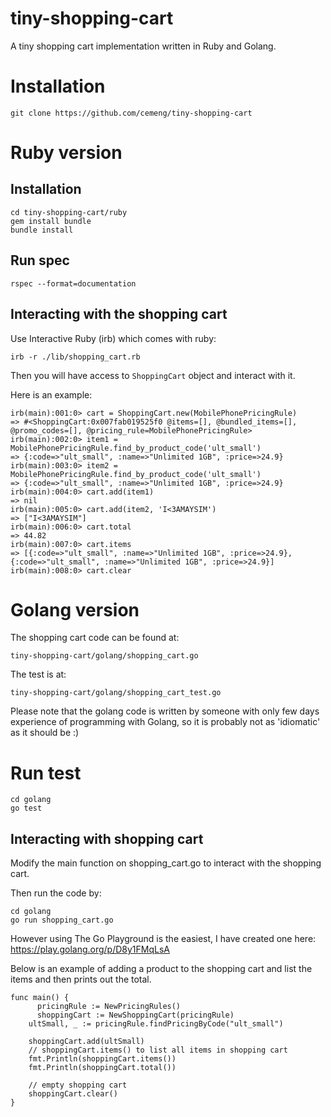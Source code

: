 # tiny-shopping-cart

A tiny shopping cart implementation written in Ruby and Golang.

# Installation

```
git clone https://github.com/cemeng/tiny-shopping-cart
```

# Ruby version

## Installation

```
cd tiny-shopping-cart/ruby
gem install bundle
bundle install
```

## Run spec

```
rspec --format=documentation
```

## Interacting with the shopping cart

Use Interactive Ruby (irb) which comes with ruby:
```
irb -r ./lib/shopping_cart.rb
```

Then you will have access to ```ShoppingCart``` object and interact with it.

Here is an example:
```
irb(main):001:0> cart = ShoppingCart.new(MobilePhonePricingRule)
=> #<ShoppingCart:0x007fab019525f0 @items=[], @bundled_items=[], @promo_codes=[], @pricing_rule=MobilePhonePricingRule>
irb(main):002:0> item1 = MobilePhonePricingRule.find_by_product_code('ult_small')
=> {:code=>"ult_small", :name=>"Unlimited 1GB", :price=>24.9}
irb(main):003:0> item2 = MobilePhonePricingRule.find_by_product_code('ult_small')
=> {:code=>"ult_small", :name=>"Unlimited 1GB", :price=>24.9}
irb(main):004:0> cart.add(item1)
=> nil
irb(main):005:0> cart.add(item2, 'I<3AMAYSIM')
=> ["I<3AMAYSIM"]
irb(main):006:0> cart.total
=> 44.82
irb(main):007:0> cart.items
=> [{:code=>"ult_small", :name=>"Unlimited 1GB", :price=>24.9}, {:code=>"ult_small", :name=>"Unlimited 1GB", :price=>24.9}]
irb(main):008:0> cart.clear
```

# Golang version

The shopping cart code can be found at:
```
tiny-shopping-cart/golang/shopping_cart.go
```

The test is at:
```
tiny-shopping-cart/golang/shopping_cart_test.go
```

Please note that the golang code is written by someone with only few days experience of programming with Golang, so
it is probably not as 'idiomatic' as it should be :)

# Run test

```
cd golang
go test
```

## Interacting with shopping cart

Modify the main function on shopping_cart.go to interact with the shopping cart.

Then run the code by:
```
cd golang
go run shopping_cart.go
```

However using The Go Playground is the easiest, I have created one here: https://play.golang.org/p/D8y1FMqLsA

Below is an example of adding a product to the shopping cart and list the items and then prints out the total.
```
func main() {
	  pricingRule := NewPricingRules()
	  shoppingCart := NewShoppingCart(pricingRule)
    ultSmall, _ := pricingRule.findPricingByCode("ult_small")

    shoppingCart.add(ultSmall)
    // shoppingCart.items() to list all items in shopping cart
    fmt.Println(shoppingCart.items())
    fmt.Println(shoppingCart.total())

    // empty shopping cart
    shoppingCart.clear()
}
```
